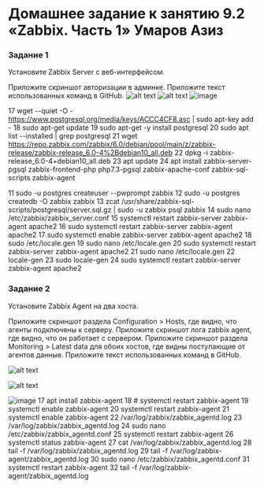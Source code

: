 # Домашнее задание к занятию 9.2 «Zabbix. Часть 1» Умаров Азиз


### Задание 1
Установите Zabbix Server с веб-интерфейсом.

Приложите скриншот авторизации в админке. Приложите текст использованных команд в GitHub.
![alt text](https://github.com/UmarovAM/sys-homework/blob/c0c68ec38067632a4df660fca1936c427c47d75a/ADMIN.PNG)
![alt text](https://github.com/UmarovAM/sys-homework/blob/f512456cd0b4669222ba5de8d973010087bc57e4/ADMIN2.PNG)
![image](https://user-images.githubusercontent.com/118117183/215325605-b7b7619f-1e39-433c-9611-985e4d83b2e3.png)

17  wget --quiet -O - https://www.postgresql.org/media/keys/ACCC4CF8.asc | sudo apt-key add -
   18  sudo apt-get update
   19  sudo apt-get -y install postgresql
   20  sudo apt list --installed | grep postgresql
   21  wget https://repo.zabbix.com/zabbix/6.0/debian/pool/main/z/zabbix-release/zabbix-release_6.0-4%2Bdebian10_all.deb
   22  dpkg -i zabbix-release_6.0-4+debian10_all.deb
   23  apt update
   24  apt install zabbix-server-pgsql zabbix-frontend-php php7.3-pgsql zabbix-apache-conf zabbix-sql-scripts zabbix-agent
  
   11  sudo -u postgres createuser --pwprompt zabbix
   12  sudo -u postgres createdb -O zabbix zabbix
   13  zcat /usr/share/zabbix-sql-scripts/postgresql/server.sql.gz | sudo -u zabbix psql zabbix
   14  sudo nano /etc/zabbix/zabbix_server.conf
   15  systemctl restart zabbix-server zabbix-agent apache2
   16  sudo systemctl restart zabbix-server zabbix-agent apache2
   17  sudo systemctl enable zabbix-server zabbix-agent apache2
   18  sudo /etc/locale.gen
   19  sudo nano /etc/locale.gen
   20  sudo systemctl restart zabbix-server zabbix-agent apache2
   21  sudo nano /etc/locale.gen
   22  locale-gen
   23  sudo locale-gen
   24  sudo systemctl restart zabbix-server zabbix-agent apache2





### Задание 2
Установите Zabbix Agent на два хоста.

Приложите скриншот раздела Configuration > Hosts, где видно, что агенты подключены к серверу. Приложите скриншот лога zabbix agent, где видно, что он работает с сервером. Приложите скриншот раздела Monitoring > Latest data для обоих хостов, где видны поступающие от агентов данные. Приложите текст использованных команд в GitHub.

![alt text](https://github.com/UmarovAM/sys-homework/blob/8ebe2cdec35f1091f7056ed22acf8c2d8fa2fb16/ZABBIX%20AGENT%202%20Hosts.PNG)

![alt text](https://github.com/UmarovAM/sys-homework/blob/8ebe2cdec35f1091f7056ed22acf8c2d8fa2fb16/ZABBIX%20AGENT%202%20latest%20data.PNG)

![image](https://user-images.githubusercontent.com/118117183/215328095-0781f833-5464-4967-b115-be1497d641bd.png)
  17  apt install zabbix-agent
   18  # systemctl restart zabbix-agent
   19  systemctl enable zabbix-agent
   20  systemctl restart zabbix-agent
   21  systemctl enable zabbix-agent
   22  /var/log/zabbix/zabbix_agentd.log
   23  /var/log/zabbix/zabbix_agentd.log
   24  sudo nano /etc/zabbix/zabbix_agentd.conf
   25  systemctl restart zabbix-agent
   26  systemctl status zabbix-agent
   27  cat /var/log/zabbix/zabbix_agentd.log
   28  tail -f /var/log/zabbix/zabbix_agentd.log
   29  tail -f /var/log/zabbix-agent/zabbix_agentd.log
   30  sudo nano /etc/zabbix/zabbix_agentd.conf
   31  systemctl restart zabbix-agent
   32  tail -f /var/log/zabbix-agent/zabbix_agentd.log


